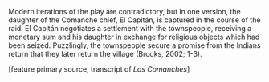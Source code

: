 
Modern iterations of the play are contradictory, but in one version, the daughter of the Comanche chief, El Capitán, is captured in the course of the raid. El Capitán negotiates a settlement with the townspeople, receiving a monetary sum and his daughter in exchange for religious objects which had been seized. Puzzlingly, the townspeople secure a promise from the Indians return that they later return the village (Brooks, 2002; 1-3).

[feature primary source, transcript of _Los Comanches_]

